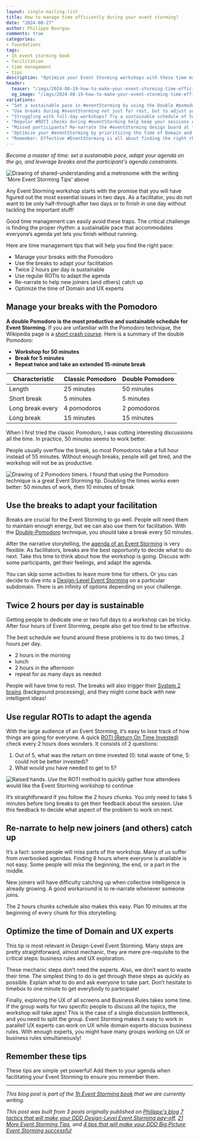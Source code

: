 ```yaml
---
layout: single-mailing-list
title: How to manage time efficiently during your event storming?
date: "2024-08-27"
author: Philippe Bourgau
comments: true
categories:
- foundations
tags:
- 1h event storming book
- facilitation
- time management
- tips
description: "Optimize your Event Storming workshops with these time management tips: Use the Double Pomodoro technique for focused sessions, take breaks to adjust facilitation, adopt a twice 2-hour daily schedule, gather regular ROTI feedback, re-narrate for new joiners, and optimize experts' time."
header:
  teaser: "/imgs/2024-08-19-how-to-make-your-event-storming-time-efficient-and-sustainable/more-event-storming-tips-understanding-rhythm-teaser.jpeg"
  og_image: "/imgs/2024-08-19-how-to-make-your-event-storming-time-efficient-and-sustainable/more-event-storming-tips-understanding-rhythm-og.jpeg"
variations:
- "Set a sustainable pace in #eventStorming by using the Double #pomodoro technique—50 minutes of work, followed by a 10-minute break. #eventStormingJournal #timeManagement"
- "Use breaks during #eventStorming not just for rest, but to adjust your facilitation strategy on the go. #eventStormingJournal #FacilitationTips #AgileWorkshops"
- "Struggling with full-day workshops? Try a sustainable schedule of twice 2-hour sessions per day for more effective #eventStorming. #eventStormingJournal #WorkshopTips #timeManagement"
- "Regular #ROTI checks during #eventStorming help keep your sessions on track by gathering quick feedback from participants. #eventStormingJournal #FacilitationTips"
- "Missed participants? Re-narrate the #eventStorming design board at the start of each session to help new joiners catch up. #WorkshopTips #eventStormingJournal"
- "Optimize your #eventStorming by prioritizing the time of Domain and UX experts for critical discussions. #EventStormingJournal #FacilitationTips"
- "Remember: Effective #EventStorming is all about finding the right rhythm—balance speed with sustainability for the best results. #TimeManagement #eventStormingJournal #sustainablePace #facilitationTips"
---
```

_Become a master of time: set a sustainable pace, adapt your agenda on the go, and leverage breaks and the participant's agenda constraints._

![Drawing of shared-understanding and a metronome with the writing 'More Event Storming Tips' above]({{site.url}}{{site.baseurl}}/imgs/2024-08-19-how-to-make-your-event-storming-time-efficient-and-sustainable/more-event-storming-tips-understanding-rhythm.jpg)

Any Event Storming workshop starts with the promise that you will have figured out the most essential issues in two days. As a facilitator, you do not want to be only half-through after two days or to finish in one day without tackling the important stuff!

Good time management can easily avoid these traps. The critical challenge is finding the proper rhythm: a sustainable pace that accommodates everyone’s agenda yet lets you finish without running.

Here are time management tips that will help you find the right pace:

- Manage your breaks with the Pomodoro
- Use the breaks to adapt your facilitation
- Twice 2 hours per day is sustainable
- Use regular ROTIs to adapt the agenda
- Re-narrate to help new joiners (and others) catch up
- Optimize the time of Domain and UX experts

## Manage your breaks with the Pomodoro

**A double Pomodoro is the most productive and sustainable schedule for Event Storming.** If you are unfamiliar with the Pomodoro technique, the Wikipedia page is a [short crash course](https://en.wikipedia.org/wiki/Pomodoro_Technique). Here is a summary of the double Pomodoro:

- **Workshop for 50 minutes**
- **Break for 5 minutes**
- **Repeat twice and take an extended 15-minute break**

| **Characteristic** | **Classic Pomodoro** | **Double Pomodoro** |
| --- | --- | --- |
| Length | 25 minutes | 50 minutes |
| Short break | 5 minutes | 5 minutes |
| Long break every | 4 pomodoros | 2 pomodoros |
| Long break | 15 minutes | 15 minutes |

When I first tried the classic Pomodoro, I was cutting interesting discussions all the time. In practice, 50 minutes seems to work better.

People usually overflow the break, so most Pomodoros take a full hour instead of 55 minutes. Without enough breaks, people will get tired, and the workshop will not be as productive.

![Drawing of 2 Pomodoro timers. I found that using the Pomodoro technique is a great Event Storming tip. Doubling the times works even better: 50 minutes of work, then 10 minutes of break]({{site.url}}{{site.baseurl}}/imgs/2024-08-19-how-to-make-your-event-storming-time-efficient-and-sustainable/double-pomodoro.jpeg)

## Use the breaks to adapt your facilitation

Breaks are crucial for the Event Storming to go well. People will need them to maintain enough energy, but we can also use them for facilitation. With the [Double-Pomodoro]({{site.url}}{{site.baseurl}}/foundations/how-to-make-your-event-storming-time-efficient-and-sustainable/#manage-your-breaks-with-the-pomodoro) technique, you should take a break every 50 minutes.

After the narrative storytelling, the [agenda of an Event Storming]({{site.url}}{{site.baseurl}}/big%20picture/step-by-step-guide-to-run-your-big-picture-event-storming/) is very flexible. As facilitators, breaks are the best opportunity to decide what to do next. Take this time to think about how the workshop is going. Discuss with some participants, get their feelings, and adapt the agenda.

You can skip some activities to leave more time for others. Or you can decide to dive into a [Design-Level Event Storming]({{site.url}}{{site.baseurl}}/software%20design/why-should-you-run-a-design-level-event-storming/) on a particular subdomain. There is an infinity of options depending on your challenge.

## Twice 2 hours per day is sustainable

Getting people to dedicate one or two full days to a workshop can be tricky. After four hours of Event Storming, people also get too tired to be effective.

The best schedule we found around these problems is to do two times, 2 hours per day.

- 2 hours in the morning
- lunch
- 2 hours in the afternoon
- repeat for as many days as needed

People will have time to rest. The breaks will also trigger their [System 2 brains](https://en.wikipedia.org/wiki/Thinking,_Fast_and_Slow) (background processing), and they might come back with new intelligent ideas!

## Use regular ROTIs to adapt the agenda

With the large audience of an Event Storming, it’s easy to lose track of how things are going for everyone. A quick [ROTI (Return On Time Invested)](http://www.agile-ux.com/2009/01/09/return-on-time-invested-a-roti-for-your-meetings/) check every 2 hours does wonders. It consists of 2 questions:

1. Out of 5, what was the return on time invested (0: total waste of time, 5: could not be better invested)?
2. What would you have needed to get to 5?

![Raised hands. Use the ROTI method to quickly gather how attendees would like the Event Storming workshop to continue]({{site.url}}{{site.baseurl}}/imgs/2024-08-19-how-to-make-your-event-storming-time-efficient-and-sustainable/hand-vote.jpg)

It’s straightforward if you follow the 2 hours chunks. You only need to take 5 minutes before long breaks to get their feedback about the session. Use this feedback to decide what aspect of the problem to work on next.

## Re-narrate to help new joiners (and others) catch up

It’s a fact: some people will miss parts of the workshop. Many of us suffer from overbooked agendas. Finding 8 hours where everyone is available is not easy. Some people will miss the beginning, the end, or a part in the middle.

New joiners will have difficulty catching up when collective intelligence is already growing. A good workaround is to re-narrate whenever someone joins.

The 2 hours chunks schedule also makes this easy. Plan 10 minutes at the beginning of every chunk for this storytelling.

## Optimize the time of Domain and UX experts

This tip is most relevant in Design-Level Event Storming. Many steps are pretty straightforward, almost mechanic, they are mere pre-requisite to the critical steps: business rules and UX exploration.

These mechanic steps don’t need the experts. Also, we don’t want to waste their time. The simplest thing to do is get through these steps as quickly as possible. Explain what to do and ask everyone to take part. Don’t hesitate to timebox to one minute to get everybody to participate!

Finally, exploring the UX of all screens and Business Rules takes some time. If the group waits for two specific people to discuss all the topics, the workshop will take ages! This is the case of a single discussion bottleneck, and you need to split the group. Event Storming makes it easy to work in parallel! UX experts can work on UX while domain experts discuss business rules. With enough experts, you might have many groups working on UX or business rules simultaneously!

## Remember these tips

These tips are simple yet powerful! Add them to your agenda when facilitating your Event Storming to ensure you remember them.

----

_This blog post is part of the [1h Event Storming book]({{site.url}}{{site.baseurl}}/1h-event-storming-book/) that we are currently writing._

_This post was built from 3 posts originally published on [Philippe's blog](https://philippe.bourgau.net/) [7 tactics that will make your DDD Design-Level Event Storming pay-off](https://philippe.bourgau.net/7-tactics-that-will-make-your-ddd-design-level-event-storming-pay-off/), [21 More Event Storming Tips](https://philippe.bourgau.net/21-more-event-storming-tips-part-1-understanding-and-rhythm/), and [4 tips that will make your DDD Big Picture Event Storming successful](https://philippe.bourgau.net/4-tips-that-will-make-your-ddd-big-picture-event-storming-successful/)_